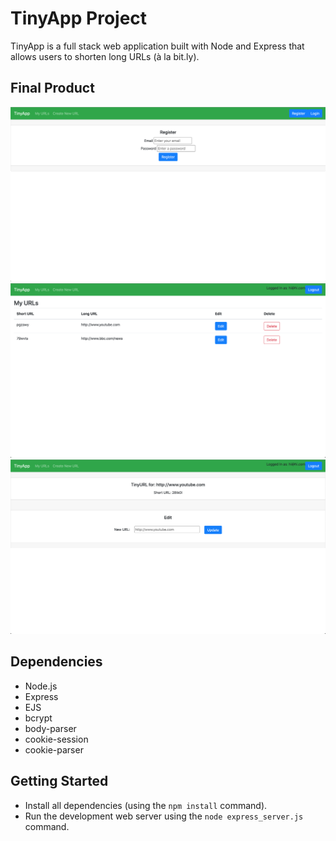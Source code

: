 # TinyApp Project

TinyApp is a full stack web application built with Node and Express that allows users to shorten long URLs (à la bit.ly).

## Final Product

!["Screenshot of user registration page"](https://github.com/BMWSawyer/tinyapp/blob/master/docs/register-page.png?raw=true)
!["Screenshot of user urls page"](https://github.com/BMWSawyer/tinyapp/blob/master/docs/urls-page.png?raw=true)
!["Screenshot of user url-show/url-edit page"](https://github.com/BMWSawyer/tinyapp/blob/master/docs/urlshow-edit-page.png?raw=true)

## Dependencies

- Node.js
- Express
- EJS
- bcrypt
- body-parser
- cookie-session
- cookie-parser

## Getting Started

- Install all dependencies (using the `npm install` command).
- Run the development web server using the `node express_server.js` command.